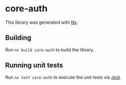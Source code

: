 # core-auth

This library was generated with [Nx](https://nx.dev).

## Building

Run `nx build core-auth` to build the library.

## Running unit tests

Run `nx test core-auth` to execute the unit tests via [Jest](https://jestjs.io).
